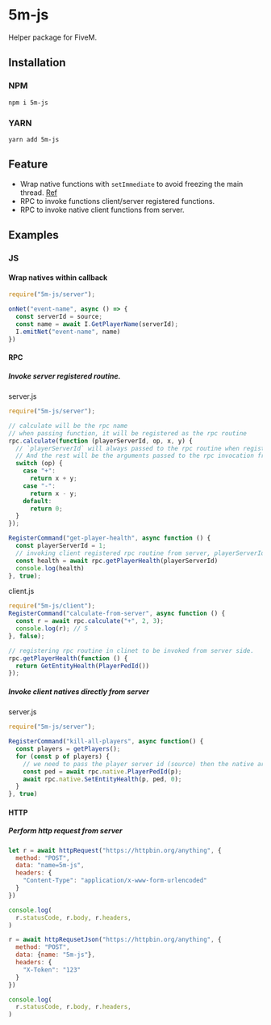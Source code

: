 # 5m-js

Helper package for FiveM.

## Installation
### NPM
`npm i 5m-js`

### YARN
`yarn add 5m-js`

## Feature

* Wrap native functions with `setImmediate` to avoid freezing the main
  thread. [Ref](https://docs.fivem.net/docs/scripting-manual/runtimes/javascript/#thread-affinity)
* RPC to invoke functions client/server registered functions.
* RPC to invoke native client functions from server.

## Examples

### JS

#### Wrap natives within callback

```js
require("5m-js/server");

onNet("event-name", async () => {
  const serverId = source;
  const name = await I.GetPlayerName(serverId);
  I.emitNet("event-name", name)
})
```

#### RPC

##### Invoke server registered routine.

server.js

```js
require("5m-js/server");

// calculate will be the rpc name
// when passing function, it will be registered as the rpc routine
rpc.calculate(function (playerServerId, op, x, y) {
  // `playerServerId` will always passed to the rpc routine when registered in server side.
  // And the rest will be the arguments passed to the rpc invocation from client.
  switch (op) {
    case "+":
      return x + y;
    case "-":
      return x - y;
    default:
      return 0;
  }
});

RegisterCommand("get-player-health", async function () {
  const playerServerId = 1;
  // invoking client registered rpc routine from server, playerServerId is the target player
  const health = await rpc.getPlayerHealth(playerServerId)
  console.log(health)
}, true);
```

client.js

```js
require("5m-js/client");
RegisterCommand("calculate-from-server", async function () {
  const r = await rpc.calculate("+", 2, 3);
  console.log(r); // 5
}, false);

// registering rpc routine in clinet to be invoked from server side.
rpc.getPlayerHealth(function () {
  return GetEntityHealth(PlayerPedId())
});
```
##### Invoke client natives directly from server

server.js
```js
require("5m-js/server");

RegisterCommand("kill-all-players", async function() {
  const players = getPlayers();
  for (const p of players) {
    // we need to pass the player server id (source) then the native arguments according to fivem natives.
    const ped = await rpc.native.PlayerPedId(p); 
    await rpc.native.SetEntityHealth(p, ped, 0);
  }
}, true)
```

#### HTTP

##### Perform http request from server

```js
let r = await httpRequest("https://httpbin.org/anything", {
  method: "POST",
  data: "name=5m-js",
  headers: {
    "Content-Type": "application/x-www-form-urlencoded"
  }
})

console.log(
  r.statusCode, r.body, r.headers,
)

r = await httpRequsetJson("https://httpbin.org/anything", {
  method: "POST",
  data: {name: "5m-js"},
  headers: {
    "X-Token": "123"
  }
})

console.log(
  r.statusCode, r.body, r.headers,
)
```


